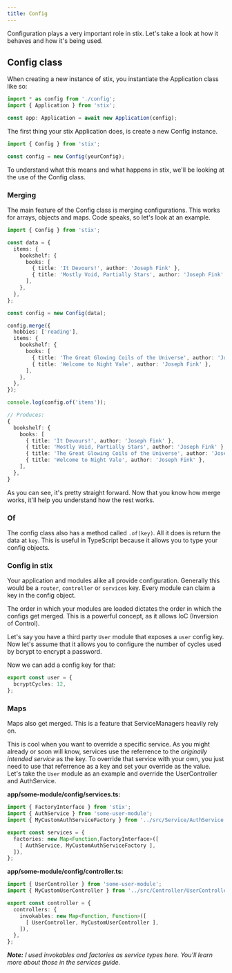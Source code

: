 ```yaml
---
title: Config
---
```


Configuration plays a very important role in stix. Let's take a look at how it behaves and how it's being used.

## Config class

When creating a new instance of stix, you instantiate the Application class like so:

```ts
import * as config from './config';
import { Application } from 'stix';

const app: Application = await new Application(config);
```

The first thing your stix Application does, is create a new Config instance.

```ts
import { Config } from 'stix';

const config = new Config(yourConfig);
```

To understand what this means and what happens in stix, we'll be looking at the use of the Config class.

### Merging

The main feature of the Config class is merging configurations. This works for arrays, objects and maps. Code speaks, so let's look at an example.

```ts
import { Config } from 'stix';

const data = {
  items: {
    bookshelf: {
      books: [
        { title: 'It Devours!', author: 'Joseph Fink' },
        { title: 'Mostly Void, Partially Stars', author: 'Joseph Fink' },
      ],
    },
  },
};

const config = new Config(data);

config.merge({
  hobbies: ['reading'],
  items: {
    bookshelf: {
      books: [
        { title: 'The Great Glowing Coils of the Universe', author: 'Joseph Fink' },
        { title: 'Welcome to Night Vale', author: 'Joseph Fink' },
      ],
    },
  },
});

console.log(config.of('items'));

// Produces:
{ 
  bookshelf: { 
    books: [
      { title: 'It Devours!', author: 'Joseph Fink' },
      { title: 'Mostly Void, Partially Stars', author: 'Joseph Fink' },
      { title: 'The Great Glowing Coils of the Universe', author: 'Joseph Fink' },
      { title: 'Welcome to Night Vale', author: 'Joseph Fink' },
    ],
  },
}
```

As you can see, it's pretty straight forward. Now that you know how merge works, it'll help you understand how the rest works.

### Of

The config class also has a method called `.of(key)`. All it does is return the data at `key`. This is useful in TypeScript because it allows you to type your config objects.

### Config in stix

Your application and modules alike all provide configuration. Generally this would be a `router`, `controller` or `services` key. Every module can claim a key in the config object.

The order in which your modules are loaded dictates the order in which the configs get merged. This is a powerful concept, as it allows IoC (Inversion of Control).

Let's say you have a third party `User` module that exposes a `user` config key. Now let's assume that it allows you to configure the number of cycles used by bcrypt to encrypt a password.

Now we can add a config key for that:

```ts
export const user = {
  bcryptCycles: 12,
};
```

### Maps

Maps also get merged. This is a feature that ServiceManagers heavily rely on.

This is cool when you want to override a specific service. As you might already or soon will know, services use the referrence to the _originally intended service_ as the key. To override that service with your own, you just need to use that referrence as a key and set your override as the value. Let's take the `User` module as an example and override the UserController and AuthService.

**app/some-module/config/services.ts:**

```ts
import { FactoryInterface } from 'stix';
import { AuthService } from 'some-user-module';
import { MyCustomAuthServiceFactory } from '../src/Service/AuthService';

export const services = {
  factories: new Map<Function,FactoryInterface>([
    [ AuthService, MyCustomAuthServiceFactory ],
  ]),
};
```

**app/some-module/config/controller.ts:**

```ts
import { UserController } from 'some-user-module';
import { MyCustomUserController } from '../src/Controller/UserController';

export const controller = {
  controllers: {
    invokables: new Map<Function, Function>([
      [ UserController, MyCustomUserController ],
    ]),
  },
};
```

_**Note:** I used invokables and factories as service types here. You'll learn more about those in the services guide._
